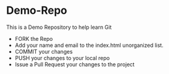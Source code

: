 Demo-Repo
===================

This is a Demo Repository to help learn Git


* FORK the Repo
* Add your name and email to the index.html unorganized list. 
* COMMIT your changes
* PUSH your changes to your local repo
* Issue a Pull Request your changes to the project 
